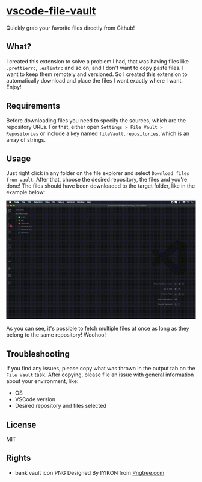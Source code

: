 # [vscode-file-vault](https://marketplace.visualstudio.com/items?itemName=zaguini.vscode-file-vault)

Quickly grab your favorite files directly from Github!

## What?

I created this extension to solve a problem I had, that was having files like `.prettierrc`, `.eslintrc` and so on, and I don't want to copy paste files. I want to keep them remotely and versioned. So I created this extension to automatically download and place the files I want exactly where I want. Enjoy!

## Requirements

Before downloading files you need to specify the sources, which are the repository URLs. For that, either open `Settings > File Vault > Repositories` or include a key named `fileVault.repositories`, which is an array of strings.

## Usage

Just right click in any folder on the file explorer and select `Download files from vault`. After that, choose the desired repository, the files and you're done! The files should have been downloaded to the target folder, like in the example below:

![Demo](./example.gif)

As you can see, it's possible to fetch multiple files at once as long as they belong to the same repository! Woohoo!

## Troubleshooting

If you find any issues, please copy what was thrown in the output tab on the `File Vault` task.
After copying, please file an issue with general information about your environment, like:

- OS
- VSCode version
- Desired repository and files selected

## License

MIT

## Rights

- bank vault icon PNG Designed By IYIKON from <a href="https://pngtree.com/">Pngtree.com</a>

